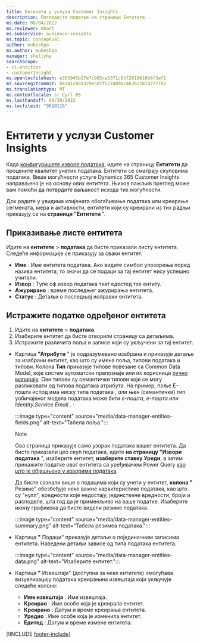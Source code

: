 ```yaml
---
title: Ентитети у услузи Customer Insights
description: Погледајте податке на страници Ентитети.
ms.date: 08/04/2022
ms.reviewer: mhart
ms.subservice: audience-insights
ms.topic: conceptual
author: mukeshpo
ms.author: mukeshpo
manager: shellyha
searchScope:
- ci-entities
- customerInsight
ms.openlocfilehash: e365945b27e7c985ca5371c6b72619610b6f3af1
ms.sourcegitcommit: be341cb69329e507f527409ac4636c18742777d2
ms.translationtype: MT
ms.contentlocale: sr-Cyrl-RS
ms.lasthandoff: 09/30/2022
ms.locfileid: "9610116"
---
```

# <a name="entities-in-customer-insights"></a>Ентитети у услузи Customer Insights

Када [конфигуришете изворе података](data-sources.md), идите на страницу **Ентитети** да процените квалитет унетих података. Ентитети се сматрају скуповима података. Више могућности услуге Dynamics 365 Customer Insights направљено је на основу ових ентитета. Њихов пажљив преглед може вам помоћи да потврдите ваљаност исхода тих могућности.

Док радите у увидима клијената обогаћивање података или креирање сегмената, мера и активности, ентитети који су креирани из тих радњи приказују се на **страници "Ентитети** ".

## <a name="view-a-list-of-entities"></a>Приказивање листе ентитета

Идите на **ентитете** > **података** да бисте приказали листу ентитета. Следеће информације се приказују за сваки ентитет.

- **Име** : Име ентитета података. Ако видите симбол упозорења поред назива ентитета, то значи да се подаци за тај ентитет нису успешно учитали.
- **Извор** : Тyпе оф извор података тхат едестед тхе ентитy.
- **Ажурирано** : време последњег ажурирања ентитета.
- **Статус** : Детаљи о последњој исправки ентитета.

## <a name="explore-a-specific-entitys-data"></a>Истражите податке одређеног ентитета

1. Идите на **ентитете** > **података**.
1. Изаберите ентитет да бисте отворили страницу са детаљима.  
1. Истражите различита поља и записе који су укључени за тај ентитет.

- Картица **"Атрибути** " је подразумевано изабрана и приказује детаље за изабрани ентитет, као што су имена поља, типови података и типови. Колона **Тип** приказује типове повезане са Common Data Model, које систем аутоматски препознаје или их корисници [ручно мапирају](map-entities.md). Ови типови су семантички типови који се могу разликовати од типова података атрибута. На пример, поље Е-пошта испод има ниску типа података *, али* њен (семантички) тип уобичајеног модела података може *бити е-пошта*, *е-пошта* *или Identity.Service.Email* . *·*

   :::image type="content" source="media/data-manager-entities-fields.png" alt-text="Табела поља.":::

   > [!NOTE]
   > Ова страница приказује само узорак података вашег ентитета. Да бисте приказали цео скуп података, идите **на страницу "Извори података** ", изаберите ентитет, **изаберите ставку Уреди**, а затим прикажите податке овог ентитета са уређивачем Power Query [као што је објашњено у изворима података](data-sources.md).

   Да бисте сазнали више о подацима који су унети у ентитет, **колона "** Резиме" обезбеђује неке важне карактеристике података, као што су "нулл", вредности које недостају, јединствене вредности, броји и расподеле, шта год да је применљиво на ваше податке. Изаберите икону графикона да бисте видели резиме података.

   :::image type="content" source="media/data-manager-entities-summary.png" alt-text="Табела резимеа података.":::

- Картица **"** Подаци" приказује детаље о појединачним записима ентитета. Наведени детаљи зависе од типа података ентитета.

   :::image type="content" source="media/data-manager-entities-data.png" alt-text="Изаберите ентитет.":::

- Картица **"** Извештаји" (доступна за неке ентитете) омогућава визуелизацију података креирањем извештаја који укључује следеће колоне:

  - **Име извештаја** : Име извештаја.
  - **Креирао** : Име особе која је креирала ентитет.
  - **Креирано** : Датум и време креирања ентитета.
  - **Уредио** : Име особе која је изменила ентитет.
  - **Едитед** : Датум и време измене ентитета.

[!INCLUDE [footer-include](includes/footer-banner.md)]
